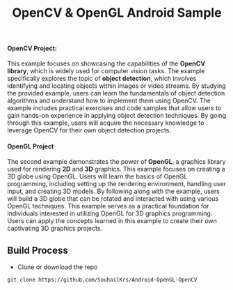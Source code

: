<h1 align="center"> OpenCV & OpenGL Android Sample </h1> <br>




#### OpenCV Project:
This example focuses on showcasing the capabilities of the **OpenCV library**, which is widely used for computer vision tasks. The example specifically explores the topic of **object detection**, which involves identifying and locating objects within images or video streams. By studying the provided example, users can learn the fundamentals of object detection algorithms and understand how to implement them using OpenCV. The example includes practical exercises and code samples that allow users to gain hands-on experience in applying object detection techniques. By going through this example, users will acquire the necessary knowledge to leverage OpenCV for their own object detection projects.

#### OpenGL Project
The second example demonstrates the power of **OpenGL**, a graphics library used for rendering **2D** and **3D** graphics. This example focuses on creating a 3D globe using OpenGL. Users will learn the basics of OpenGL programming, including setting up the rendering environment, handling user input, and creating 3D models. By following along with the example, users will build a 3D globe that can be rotated and interacted with using various OpenGL techniques. This example serves as a practical foundation for individuals interested in utilizing OpenGL for 3D graphics programming. Users can apply the concepts learned in this example to create their own captivating 3D graphics projects.


## Build Process

- Clone or download the repo 

```{r klippy, echo=FALSE, include=TRUE}
git clone https://github.com/SouhailKrs/Android-OpenGL-OpenCV
```





